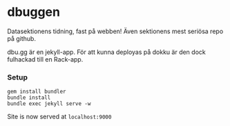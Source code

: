 # dbuggen
Datasektionens tidning, fast på webben! Även sektionens mest seriösa repo på github.

dbu.gg är en jekyll-app. För att kunna deployas på dokku är den dock fulhackad till en Rack-app.

### Setup

```
gem install bundler
bundle install
bundle exec jekyll serve -w
```
Site is now served at `localhost:9000`
